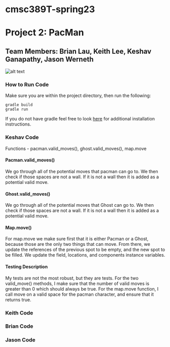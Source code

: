 # cmsc389T-spring23
# Project 2: PacMan
## Team Members: Brian Lau, Keith Lee, Keshav Ganapathy, Jason Werneth

![alt text](https://github.com/cmsc389T-spring23/Team10/blob/main/Projects/P2/documentation/PacMan%20Game%20Over.png?raw=true)

### How to Run Code
Make sure you are within the project directory, then run the following: 
```
gradle build
gradle run
```
If you do not have gradle feel free to look <a href="https://gradle.org/install/">here</a> for additional installation instructions.

### Keshav Code
Functions - pacman.valid_moves(), ghost.valid_moves(), map.move

#### <b>Pacman.valid_moves()</b>
We go through all of the potential moves that pacman can go to. We then check if those spaces are not a wall. If it is not a wall then it is added as a potential valid move.

#### <b>Ghost.valid_moves()</b>
We go through all of the potential moves that Ghost can go to. We then check if those spaces are not a wall. If it is not a wall then it is added as a potential valid move.

#### <b>Map.move()</b>
For map.move we make sure first that it is either Pacman or a Ghost, because those are the only two things that can move. From there, we update the references of the previous spot to be empty, and the new spot to be filled. We update the field, locations, and components instance variables.

#### Testing Description
My tests are not the most robust, but they are tests. For the two valid_move() methods, I make sure that the number of valid moves is greater than 0 which should always be true. For the map.move function, I call move on a valid space for the pacman character, and ensure that it returns true.


### Keith Code


### Brian Code

### Jason Code

